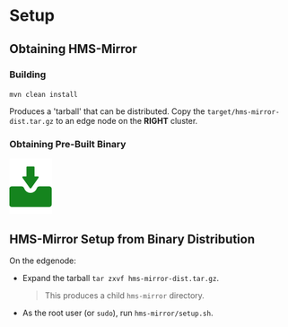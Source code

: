 # Setup

## Obtaining HMS-Mirror

### Building

`mvn clean install`

Produces a 'tarball' that can be distributed.  Copy the `target/hms-mirror-dist.tar.gz` to an edge node on the **RIGHT** cluster.

### Obtaining Pre-Built Binary

[![Download the LATEST Binary](./images/download.png)](https://github.com/dstreev/hms-mirror/releases)

## HMS-Mirror Setup from Binary Distribution

On the edgenode:
- Expand the tarball `tar zxvf hms-mirror-dist.tar.gz`.  
  > This produces a child `hms-mirror` directory.
- As the root user (or `sudo`), run `hms-mirror/setup.sh`.


